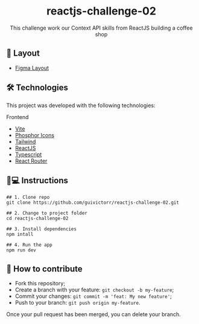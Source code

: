 <h1 align='center'>reactjs-challenge-02</h1>
<p align='center'>This challenge work our Context API skills from ReactJS building a coffee shop</p>

## 💄 Layout
- [Figma Layout](https://www.figma.com/file/nVyNfohKOdCBPFd5fk2aeH/Coffee-Delivery-%E2%80%A2-Desafio-React-(Copy)?type=design&node-id=2%3A12&mode=design&t=Uc8vJ7NCCHtxxq0O-1)

## 🛠 Technologies

This project was developed with the following technologies:

Frontend
- [Vite](https://vitejs.dev/)
- [Phosphor Icons](https://www.npmjs.com/package/phosphor-react)
- [Tailwind](https://tailwindcss.com/)
- [ReactJS](https://pt-br.reactjs.org)
- [Typescript](typescriptlang.org/)
- [React Router](https://reactrouter.com/)

## 📱💻 Instructions

```
## 1. Clone repo
git clone https://github.com/guivictorr/reactjs-challenge-02.git

## 2. Change to project folder
cd reactjs-challenge-02

## 3. Install dependencies
npm intall

## 4. Run the app
npm run dev
```

## 🤔 How to contribute

- Fork this repository;
- Create a branch with your feature: `git checkout -b my-feature`;
- Commit your changes: `git commit -m 'feat: My new feature'`;
- Push to your branch: `git push origin my-feature`.

Once your pull request has been merged, you can delete your branch.
 
